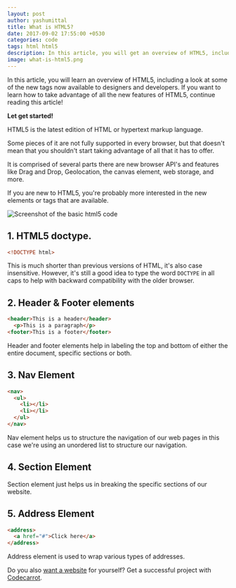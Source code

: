 ```yaml
---
layout: post
author: yashumittal
title: What is HTML5?
date: 2017-09-02 17:55:00 +0530
categories: code
tags: html html5
description: In this article, you will get an overview of HTML5, including a look at some of the new tags now available to designers and developers.
image: what-is-html5.png
---
```


In this article, you will learn an overview of HTML5, including a look at some of the new tags now available to designers and developers. If you want to learn how to take advantage of all the new features of HTML5, continue reading this article!

**Let get started!**

HTML5 is the latest edition of HTML or hypertext markup language.

Some pieces of it are not fully supported in every browser, but that doesn't mean that you shouldn't start taking advantage of all that it has to offer.

It is comprised of several parts there are new browser API's and features like Drag and Drop, Geolocation, the canvas element, web storage, and more.

If you are new to HTML5, you're probably more interested in the new elements or tags that are available.

![Screenshot of the basic html5 code](//cdn.codecarrot.net/images/screenshot-of-the-basic-html5-code.png)

## 1. HTML5 doctype.

```html
<!DOCTYPE html>
```
This is much shorter than previous versions of HTML, it's also case insensitive. However, it's still a good idea to type the word `DOCTYPE` in all caps to help with backward compatibility with the older browser.

## 2. Header & Footer elements

```html
<header>This is a header</header>
  <p>This is a paragraph</p>
<footer>This is a footer</footer>
```

Header and footer elements help in labeling the top and bottom of either the entire document, specific sections or both.

## 3. Nav Element

```html
<nav>
  <ul>
    <li></li>
    <li></li>
  </ul>
</nav>
```

Nav element helps us to structure the navigation of our web pages in this case we're using an unordered list to structure our navigation.

## 4. Section Element

Section element just helps us in breaking the specific sections of our website.

## 5. Address Element

```html
<address>
  <a href="#">Click here</a>
</address>
```

Address element is used to wrap various types of addresses.

Do you also [want a website](//codecarrot.net) for yourself? Get a successful project with [Codecarrot](//codecarrot.net).
